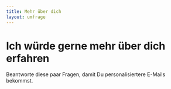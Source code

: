 ```yaml
---
title: Mehr über dich
layout: umfrage
---
```

# Ich würde gerne mehr über dich erfahren

Beantworte diese paar Fragen, damit Du personalisiertere E-Mails bekommst. 

<div class="rm-area-newsletter-umfrage"></div>
